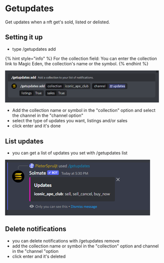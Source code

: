# Getupdates

Get updates when a nft get's sold, listed or delisted.

## Setting it up

* type /getupdates add

{% hint style="info" %}
For the collection field: You can enter the collection link to Magic Eden, the collection's name or the symbol.
{% endhint %}

![](<../.gitbook/assets/image (13) (2) (1).png>)

* Add the collection name or symbol in the "collection" option and select the channel in the "channel option"
* select the type of updates you want, listings and/or sales
* click enter and it's done

## List updates

* you can get a list of updates you set with /getupdates list

<div align="left">

<img src="../.gitbook/assets/image (12).png" alt="">

</div>

## Delete notifications

* you can delete notifications with /getupdates remove
* add the collection name or symbol in the "collection" option and channel in the "channel "option
* click enter and it's deleted

